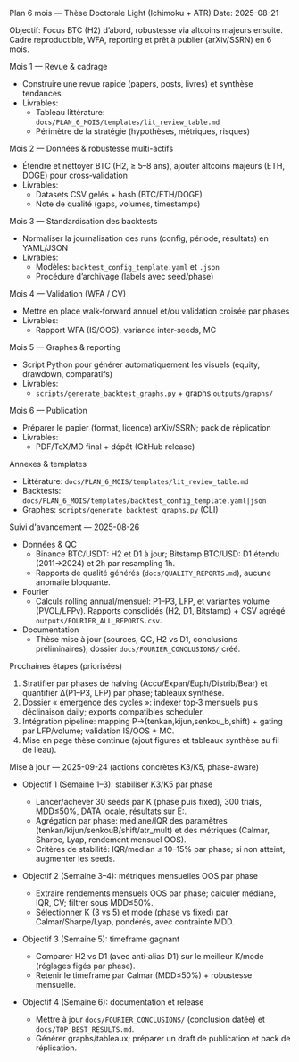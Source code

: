 Plan 6 mois — Thèse Doctorale Light (Ichimoku + ATR)
Date: 2025-08-21

Objectif: Focus BTC (H2) d’abord, robustesse via altcoins majeurs ensuite. Cadre reproductible, WFA, reporting et prêt à publier (arXiv/SSRN) en 6 mois.

Mois 1 — Revue & cadrage
- Construire une revue rapide (papers, posts, livres) et synthèse tendances
- Livrables:
  - Tableau littérature: `docs/PLAN_6_MOIS/templates/lit_review_table.md`
  - Périmètre de la stratégie (hypothèses, métriques, risques)

Mois 2 — Données & robustesse multi-actifs
- Étendre et nettoyer BTC (H2, ≥ 5–8 ans), ajouter altcoins majeurs (ETH, DOGE) pour cross‑validation
- Livrables:
  - Datasets CSV gelés + hash (BTC/ETH/DOGE)
  - Note de qualité (gaps, volumes, timestamps)

Mois 3 — Standardisation des backtests
- Normaliser la journalisation des runs (config, période, résultats) en YAML/JSON
- Livrables:
  - Modèles: `backtest_config_template.yaml` et `.json`
  - Procédure d’archivage (labels avec seed/phase)

Mois 4 — Validation (WFA / CV)
- Mettre en place walk‑forward annuel et/ou validation croisée par phases
- Livrables:
  - Rapport WFA (IS/OOS), variance inter‑seeds, MC

Mois 5 — Graphes & reporting
- Script Python pour générer automatiquement les visuels (equity, drawdown, comparatifs)
- Livrables:
  - `scripts/generate_backtest_graphs.py` + graphs `outputs/graphs/`

Mois 6 — Publication
- Préparer le papier (format, licence) arXiv/SSRN; pack de réplication
- Livrables:
  - PDF/TeX/MD final + dépôt (GitHub release)

Annexes & templates
- Littérature: `docs/PLAN_6_MOIS/templates/lit_review_table.md`
- Backtests: `docs/PLAN_6_MOIS/templates/backtest_config_template.yaml|json`
- Graphes: `scripts/generate_backtest_graphs.py` (CLI)


Suivi d'avancement — 2025-08-26
- Données & QC
  - Binance BTC/USDT: H2 et D1 à jour; Bitstamp BTC/USD: D1 étendu (2011→2024) et 2h par resampling 1h.
  - Rapports de qualité générés (`docs/QUALITY_REPORTS.md`), aucune anomalie bloquante.
- Fourier
  - Calculs rolling annual/mensuel: P1–P3, LFP, et variantes volume (PVOL/LFPv). Rapports consolidés (H2, D1, Bitstamp) + CSV agrégé `outputs/FOURIER_ALL_REPORTS.csv`.
- Documentation
  - Thèse mise à jour (sources, QC, H2 vs D1, conclusions préliminaires), dossier `docs/FOURIER_CONCLUSIONS/` créé.

Prochaines étapes (priorisées)
1) Stratifier par phases de halving (Accu/Expan/Euph/Distrib/Bear) et quantifier Δ(P1–P3, LFP) par phase; tableaux synthèse.
2) Dossier « émergence des cycles »: indexer top‑3 mensuels puis déclinaison daily; exports compatibles scheduler.
3) Intégration pipeline: mapping P→(tenkan,kijun,senkou_b,shift) + gating par LFP/volume; validation IS/OOS + MC.
4) Mise en page thèse continue (ajout figures et tableaux synthèse au fil de l’eau).



Mise à jour — 2025-09-24 (actions concrètes K3/K5, phase-aware)

- Objectif 1 (Semaine 1–3): stabiliser K3/K5 par phase
  - Lancer/achever 30 seeds par K (phase puis fixed), 300 trials, MDD≤50%, DATA locale, résultats sur E:.
  - Agrégation par phase: médiane/IQR des paramètres (tenkan/kijun/senkouB/shift/atr_mult) et des métriques (Calmar, Sharpe, Lyap, rendement mensuel OOS).
  - Critères de stabilité: IQR/median ≤ 10–15% par phase; si non atteint, augmenter les seeds.

- Objectif 2 (Semaine 3–4): métriques mensuelles OOS par phase
  - Extraire rendements mensuels OOS par phase; calculer médiane, IQR, CV; filtrer sous MDD≤50%.
  - Sélectionner K (3 vs 5) et mode (phase vs fixed) par Calmar/Sharpe/Lyap, pondérés, avec contrainte MDD.

- Objectif 3 (Semaine 5): timeframe gagnant
  - Comparer H2 vs D1 (avec anti‑alias D1) sur le meilleur K/mode (réglages figés par phase).
  - Retenir le timeframe par Calmar (MDD≤50%) + robustesse mensuelle.

- Objectif 4 (Semaine 6): documentation et release
  - Mettre à jour `docs/FOURIER_CONCLUSIONS/` (conclusion datée) et `docs/TOP_BEST_RESULTS.md`.
  - Générer graphs/tableaux; préparer un draft de publication et pack de réplication.
